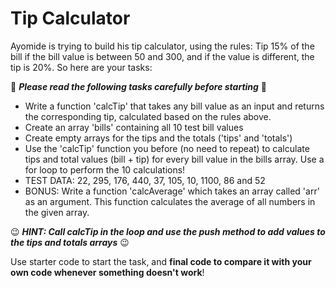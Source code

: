 # Tip Calculator

Ayomide is trying to build his tip calculator, using the rules: Tip 15% of the bill if the bill value is between 50 and 300, and if the value is different, the tip is 20%. So here are your tasks:

🚨 **_Please read the following tasks carefully before starting_** 🚨

- Write a function 'calcTip' that takes any bill value as an input and returns the corresponding tip, calculated based on the rules above.
- Create an array 'bills' containing all 10 test bill values
- Create empty arrays for the tips and the totals ('tips' and 'totals')
- Use the 'calcTip' function you before (no need to repeat) to calculate tips and total values (bill + tip) for every bill value in the bills array. Use a for loop to perform the 10 calculations!
- TEST DATA: 22, 295, 176, 440, 37, 105, 10, 1100, 86 and 52
- BONUS: Write a function 'calcAverage' which takes an array called 'arr' as an argument. This function calculates the average of all numbers in the given array.

😉 **_HINT: Call calcTip in the loop and use the push method to add values to the tips and totals arrays_** 😉

Use starter code to start the task, and **final code to compare it with your own code whenever something doesn't work**!
